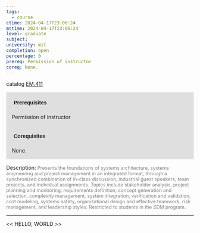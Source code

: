 ```yaml
---
tags:
  - course
ctime: 2024-04-17T23:06:24
mstime: 2024-04-17T23:06:24
level: graduate
subject: 
university: mit
completion: open
percentage: 0
prereq: Permission of instructor
coreq: None.
---
```


catalog [EM.411](http://student.mit.edu/catalog/mEMa.html#EM.411)

<span style="display: block; padding: 15px; background-color: rgb(100, 100, 100, 0.2);"><font id="m_prereq3900_0" style="display: block; font-family: Arial, sans-serif; font-weight: bold; padding: 5px">Prerequisites</font><br><span id="prereq3900_0">Permission of instructor</span></span>
<span style="display: block; padding: 15px; background-color: rgb(100, 100, 100, 0.2);"><font id="m_coreq3900_0" style="display: block; font-family: Arial, sans-serif; font-weight: bold; padding: 5px">Corequisites</font><br><span id="coreq3900_0">None.</span></span>

<font style="">Description:</font>
<font style="color: grey; font-size: 0.8rem;">Presents the foundations of systems architecture, systems engineering and project management in an integrated format, through a synchronized combination of in-class discussion, industrial guest speakers, team projects, and individual assignments. Topics include stakeholder analysis, project planning and monitoring, requirements definition, concept generation and selection, complexity management, system integration, verification and validation, cost modeling, systems safety, organizational design and effective teamwork, risk management, and leadership styles. Restricted to students in the SDM program.</font>



---

<< HELLO, WORLD >>
